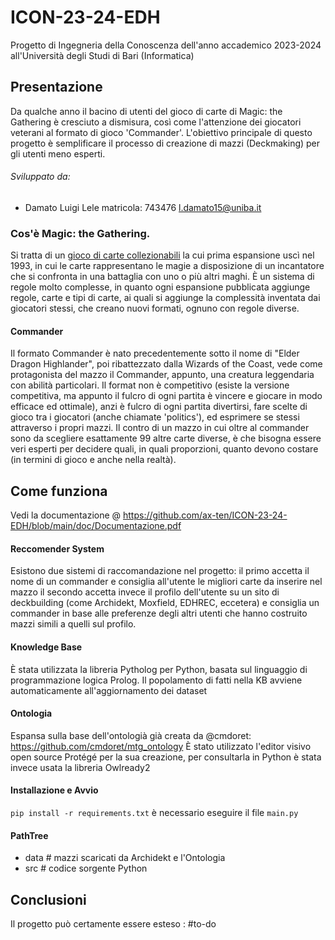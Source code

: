 # ICON-23-24-EDH
Progetto di Ingegneria della Conoscenza dell'anno accademico 2023-2024 all'Università degli Studi di Bari (Informatica)
## Presentazione
Da qualche anno il bacino di utenti del gioco di carte di Magic: the Gathering è cresciuto a dismisura, così come l'attenzione dei giocatori veterani al formato di gioco 'Commander'. L'obiettivo principale di questo progetto è semplificare il processo di creazione di mazzi (Deckmaking) per gli utenti meno esperti.
###### Sviluppato da:
- Damato Luigi Lele
  matricola: 743476
  l.damato15@uniba.it

### Cos'è Magic: the Gathering.
Si tratta di un [gioco di carte collezionabili](https://it.wikipedia.org/wiki/Gioco_di_carte_collezionabili) la cui prima espansione uscì nel 1993, in cui le carte rappresentano le magie a disposizione di un incantatore che si confronta in una battaglia con uno o più altri maghi. È un sistema di regole molto complesse, in quanto ogni espansione pubblicata aggiunge regole, carte e tipi di carte, ai quali si aggiunge la complessità inventata dai giocatori stessi, che creano nuovi formati, ognuno con regole diverse.

#### Commander
Il formato Commander è nato precedentemente sotto il nome di "Elder Dragon Highlander", poi ribattezzato dalla Wizards of the Coast, vede come protagonista del mazzo il Commander, appunto, una creatura leggendaria con abilità particolari.
Il format non è competitivo (esiste la versione competitiva, ma appunto il fulcro di ogni partita è vincere e giocare in modo efficace ed ottimale), anzi è fulcro di ogni partita divertirsi, fare scelte di gioco tra i giocatori (anche chiamate 'politics'), ed esprimere se stessi attraverso i propri mazzi. 
Il contro di un mazzo in cui oltre al commander sono da scegliere esattamente 99 altre carte diverse, è che bisogna essere veri esperti per decidere quali, in quali proporzioni, quanto devono costare (in termini di gioco e anche nella realtà).

## Come funziona 
Vedi la documentazione @ https://github.com/ax-ten/ICON-23-24-EDH/blob/main/doc/Documentazione.pdf

#### Reccomender System
Esistono due sistemi di raccomandazione nel progetto:
il primo accetta il nome di un commander e consiglia all'utente le migliori carte da inserire nel mazzo
il secondo accetta invece il profilo dell'utente su un sito di deckbuilding (come Archidekt, Moxfield, EDHREC, eccetera) e consiglia un commander in base alle preferenze degli altri utenti che hanno costruito mazzi simili a quelli sul profilo.

#### Knowledge Base
È stata utilizzata la libreria Pytholog per Python, basata sul linguaggio di programmazione logica Prolog.
Il popolamento di fatti nella KB avviene automaticamente all'aggiornamento dei dataset

#### Ontologia
Espansa sulla base dell'ontologià già creata da @cmdoret: https://github.com/cmdoret/mtg_ontology
È stato utilizzato l'editor visivo open source Protégé per la sua creazione, per consultarla in Python è stata invece usata la libreria Owlready2

#### Installazione e Avvio
`pip install -r requirements.txt`
è necessario eseguire il file `main.py`

#### PathTree
- data # mazzi scaricati da Archidekt e l'Ontologia
- src # codice sorgente Python

## Conclusioni
Il progetto può certamente essere esteso : #to-do

 
